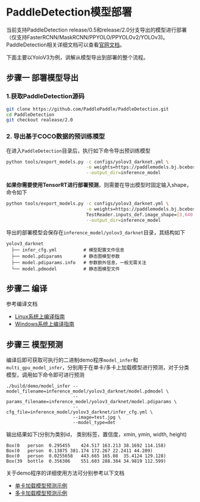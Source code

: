 # PaddleDetection模型部署

当前支持PaddleDetection release/0.5和release/2.0分支导出的模型进行部署（仅支持FasterRCNN/MaskRCNN/PPYOLO/PPYOLOv2/YOLOv3)。PaddleDetection相关详细文档可以查看[官网文档](https://github.com/PaddlePaddle/PaddleDetection/tree/release/0.5)。

下面主要以YoloV3为例，讲解从模型导出到部署的整个流程。

## 步骤一 部署模型导出

### 1.获取PaddleDetection源码

```sh
git clone https://github.com/PaddlePaddle/PaddleDetection.git
cd PaddleDetection
git checkout realease/2.0
```

### 2. 导出基于COCO数据的预训练模型

在进入`PaddleDetection`目录后，执行如下命令导出预训练模型

```sh
python tools/export_models.py -c configs/yolov3_darknet.yml \
                              -o weights=https://paddlemodels.bj.bcebos.com/object_detection/yolov3_darknet.tar \
                              --output_dir=inference_model
```

**如果你需要使用TensorRT进行部署预测**，则需要在导出模型时固定输入shape，命令如下

```sh
python tools/export_models.py -c configs/yolov3_darknet.yml \
                              -o weights=https://paddlemodels.bj.bcebos.com/object_detection/yolov3_darknet.tar \
                              TestReader.inputs_def.image_shape=[3,640,640] \
                              --output_dir=inference_model
```

导出的部署模型会保存在`inference_model/yolov3_darknet`目录，其结构如下

```
yolov3_darknet
  ├── infer_cfg.yml          # 模型配置文件信息
  ├── model.pdiparams        # 静态图模型参数
  ├── model.pdiparams.info   # 参数额外信息，一般无需关注
  └── model.pdmodel          # 静态图模型文件
```



## 步骤二 编译

参考编译文档

- [Linux系统上编译指南](../compile/linux.md)
- [Windows系统上编译指南](../compile/windows.md)



## 步骤三 模型预测

编译后即可获取可执行的二进制demo程序`model_infer`和`multi_gpu_model_infer`，分别用于在单卡/多卡上加载模型进行预测，对于分类模型，调用如下命令即可进行预测

```
./build/demo/model_infer --model_filename=inference_model/yolov3_darknet/model.pdmodel \
                         --params_filename=inference_model/yolov3_darknet/model.pdiparams \
                         --cfg_file=inference_model/yolov3_darknet/infer_cfg.yml \
                         --image=test.jpg \
                         --model_type=det
```

输出结果如下(分别为类别id， 类别标签，置信度，xmin, ymin, width, height)

```
Box(0   person  0.295455    424.517 163.213 38.1692 114.158)
Box(0   person  0.13875 381.174 172.267 22.2411 44.209)
Box(0   person  0.0255658   443.665 165.08  35.4124 129.128)
Box(39  bottle  0.356306    551.603 288.384 34.9819 112.599)
```

关于demo程序的详细使用方法可分别参考以下文档

- [单卡加载模型预测示例](../demo/model_infer.md)
- [多卡加载模型预测示例](../demo/multi_gpu_model_infer.md)
